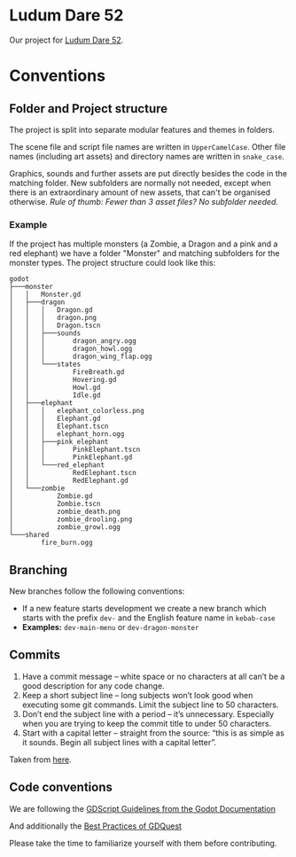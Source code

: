 # Ludum Dare 52
Our project for [Ludum Dare 52](https://ldjam.com/).

# Conventions
## Folder and Project structure
The project is split into separate modular features and themes in folders.

The scene file and script file names are written in `UpperCamelCase`. Other file names (including art assets) and directory names are written in `snake_case`.

Graphics, sounds and further assets are put directly besides the code in the matching folder. New subfolders are normally not needed, except when there is an extraordinary amount of new assets, that can't be organised otherwise.
*Rule of thumb: Fewer than 3 asset files? No subfolder needed.*

### Example
If the project has multiple monsters (a Zombie, a Dragon and a pink and a red elephant) we have a folder "Monster" and matching subfolders for the monster types. The project structure could look like this:

```
godot
├───monster
│   │   Monster.gd
│   ├───dragon
│   │   │   Dragon.gd
│   │   │   dragon.png
│   │   │   Dragon.tscn
│   │   ├───sounds
│   │   │       dragon_angry.ogg
│   │   │       dragon_howl.ogg
│   │   │       dragon_wing_flap.ogg
│   │   └───states
│   │           FireBreath.gd
│   │           Hovering.gd
│   │           Howl.gd
│   │           Idle.gd
│   ├───elephant
│   │   │   elephant_colorless.png
│   │   │   Elephant.gd
│   │   │   Elephant.tscn
│   │   │   elephant_horn.ogg
│   │   ├───pink_elephant
│   │   │       PinkElephant.tscn
│   │   │       PinkElephant.gd
│   │   └───red_elephant
│   │           RedElephant.tscn
│   │           RedElephant.gd
│   └───zombie
│           Zombie.gd
│           Zombie.tscn
│           zombie_death.png
│           zombie_drooling.png
│           zombie_growl.ogg
└───shared
        fire_burn.ogg
```

## Branching
New branches follow the following conventions:
- If a new feature starts development we create a new branch which starts with the prefix `dev-` and the English feature name in `kebab-case`
- **Examples:** `dev-main-menu` or `dev-dragon-monster`

## Commits
1. Have a commit message – white space or no characters at all can’t be a good description for any code change.
2. Keep a short subject line – long subjects won’t look good when executing some git commands. Limit the subject line to 50 characters.
3. Don’t end the subject line with a period – it’s unnecessary. Especially when you are trying to keep the commit title to under 50 characters.
4. Start with a capital letter – straight from the source: “this is as simple as it sounds. Begin all subject lines with a capital letter”.

Taken from [here](https://www.datree.io/resources/git-commit-message).

## Code conventions
We are following the [GDScript Guidelines from the Godot Documentation](https://docs.godotengine.org/en/stable/getting_started/scripting/gdscript/gdscript_styleguide.html)

And additionally the [Best Practices of GDQuest](https://www.gdquest.com/docs/guidelines/best-practices/godot-gdscript/)

Please take the time to familiarize yourself with them before contributing.
